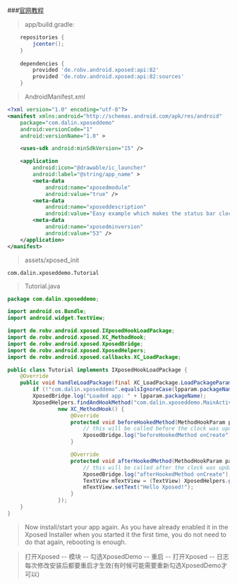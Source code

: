 ###[官网教程](https://github.com/rovo89/XposedBridge/wiki/Development-tutorial)

> app/build.gradle: 
```groovy
    repositories {
        jcenter();
    }
    
    dependencies {
        provided 'de.robv.android.xposed:api:82'
        provided 'de.robv.android.xposed:api:82:sources'
    }
``` 
> AndroidManifest.xml
```xml
<?xml version="1.0" encoding="utf-8"?>
<manifest xmlns:android="http://schemas.android.com/apk/res/android"
    package="com.dalin.xposeddemo"
    android:versionCode="1"
    android:versionName="1.0" >

    <uses-sdk android:minSdkVersion="15" />

    <application
        android:icon="@drawable/ic_launcher"
        android:label="@string/app_name" >
        <meta-data
            android:name="xposedmodule"
            android:value="true" />
        <meta-data
            android:name="xposeddescription"
            android:value="Easy example which makes the status bar clock red and adds a smiley" />
        <meta-data
            android:name="xposedminversion"
            android:value="53" />
    </application>
</manifest>
```

> assets/xposed_init

```text
com.dalin.xposeddemo.Tutorial
```
> Tutorial.java
```java
package com.dalin.xposeddemo;

import android.os.Bundle;
import android.widget.TextView;

import de.robv.android.xposed.IXposedHookLoadPackage;
import de.robv.android.xposed.XC_MethodHook;
import de.robv.android.xposed.XposedBridge;
import de.robv.android.xposed.XposedHelpers;
import de.robv.android.xposed.callbacks.XC_LoadPackage;

public class Tutorial implements IXposedHookLoadPackage {
    @Override
    public void handleLoadPackage(final XC_LoadPackage.LoadPackageParam lpparam) throws Throwable {
        if (!"com.dalin.xposeddemo".equalsIgnoreCase(lpparam.packageName)) return;
        XposedBridge.log("Loaded app: " + lpparam.packageName);
        XposedHelpers.findAndHookMethod("com.dalin.xposeddemo.MainActivity", lpparam.classLoader, "onCreate", Bundle.class,
                new XC_MethodHook() {
                    @Override
                    protected void beforeHookedMethod(MethodHookParam param) throws Throwable {
                        // this will be called before the clock was updated by the original method
                        XposedBridge.log("beforeHookedMethod onCreate");
                    }

                    @Override
                    protected void afterHookedMethod(MethodHookParam param) throws Throwable {
                        // this will be called after the clock was updated by the original method
                        XposedBridge.log("afterHookedMethod onCreate");
                        TextView mTextView = (TextView) XposedHelpers.getObjectField(param.thisObject, "mTextView");
                        mTextView.setText("Hello Xposed!");
                    }
                });
    }
}
```

> Now install/start your app again. As you have already enabled it in the Xposed Installer when you started it the first time, you do not need to do that again, rebooting is enough.

> 打开Xposed -- 模块 -- 勾选XposedDemo -- 重启 -- 打开Xposed -- 日志  
> 每次修改安装后都要重启才生效(有时候可能需要重新勾选XposedDemo才可以)
